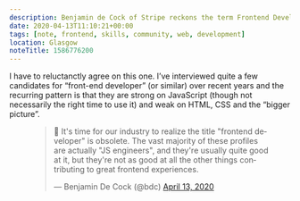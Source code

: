 ```yaml
---
description: Benjamin de Cock of Stripe reckons the term Frontend Developer is obsolete 
date: 2020-04-13T11:10:21+00:00
tags: [note, frontend, skills, community, web, development]
location: Glasgow
noteTitle: 1586776200
---
```

I have to reluctanctly agree on this one. I’ve interviewed quite a few candidates for “front-end developer” (or similar) over recent years and the recurring pattern is that they are strong on JavaScript (though not necessarily the right time to use it) and weak on HTML, CSS and the “bigger picture”.

<figure>

<blockquote class="twitter-tweet"><p lang="en" dir="ltr">🧵 It&#39;s time for our industry to realize the title &quot;frontend developer&quot; is obsolete. The vast majority of these profiles are actually &quot;JS engineers&quot;, and they&#39;re usually quite good at it, but they&#39;re not as good at all the other things contributing to great frontend experiences.</p>&mdash; Benjamin De Cock (@bdc) <a href="https://twitter.com/bdc/status/1249597086007345157?ref_src=twsrc%5Etfw">April 13, 2020</a></blockquote> <script async src="https://platform.twitter.com/widgets.js" charset="utf-8"></script>

</figure>
